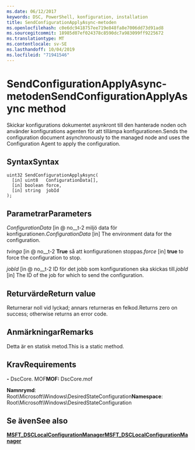 ```yaml
---
ms.date: 06/12/2017
keywords: DSC, PowerShell, konfiguration, installation
title: SendConfigurationApplyAsync-metoden
ms.openlocfilehash: c0e6dc9418757ee719e848fa8e7006dd73d91ad8
ms.sourcegitcommit: 18985d07ef024378c8590dc7a983099ff9225672
ms.translationtype: MT
ms.contentlocale: sv-SE
ms.lasthandoff: 10/04/2019
ms.locfileid: "71941546"
---
```

# <a name="sendconfigurationapplyasync-method"></a><span data-ttu-id="61edc-103">SendConfigurationApplyAsync-metoden</span><span class="sxs-lookup"><span data-stu-id="61edc-103">SendConfigurationApplyAsync method</span></span>

<span data-ttu-id="61edc-104">Skickar konfigurations dokumentet asynkront till den hanterade noden och använder konfigurations agenten för att tillämpa konfigurationen.</span><span class="sxs-lookup"><span data-stu-id="61edc-104">Sends the configuration document asynchronously to the managed node and uses the Configuration Agent to apply the configuration.</span></span>

## <a name="syntax"></a><span data-ttu-id="61edc-105">Syntax</span><span class="sxs-lookup"><span data-stu-id="61edc-105">Syntax</span></span>

```mof
uint32 SendConfigurationApplyAsync(
  [in] uint8   ConfigurationData[],
  [in] boolean force,
  [in] string  jobId
);
```

## <a name="parameters"></a><span data-ttu-id="61edc-106">Parametrar</span><span class="sxs-lookup"><span data-stu-id="61edc-106">Parameters</span></span>

<span data-ttu-id="61edc-107">*ConfigurationData* \[in @ no__t-2 miljö data för konfigurationen.</span><span class="sxs-lookup"><span data-stu-id="61edc-107">*ConfigurationData* \[in\] The environment data for the configuration.</span></span>

<span data-ttu-id="61edc-108">*tvinga* \[in @ no__t-2 **True** så att konfigurationen stoppas.</span><span class="sxs-lookup"><span data-stu-id="61edc-108">*force* \[in\] **true** to force the configuration to stop.</span></span>

<span data-ttu-id="61edc-109">*jobId* \[in @ no__t-2 ID för det jobb som konfigurationen ska skickas till.</span><span class="sxs-lookup"><span data-stu-id="61edc-109">*jobId* \[in\] The ID of the job for which to send the configuration.</span></span>

## <a name="return-value"></a><span data-ttu-id="61edc-110">Returvärde</span><span class="sxs-lookup"><span data-stu-id="61edc-110">Return value</span></span>

<span data-ttu-id="61edc-111">Returnerar noll vid lyckad; annars returneras en felkod.</span><span class="sxs-lookup"><span data-stu-id="61edc-111">Returns zero on success; otherwise returns an error code.</span></span>

## <a name="remarks"></a><span data-ttu-id="61edc-112">Anmärkningar</span><span class="sxs-lookup"><span data-stu-id="61edc-112">Remarks</span></span>

<span data-ttu-id="61edc-113">Detta är en statisk metod.</span><span class="sxs-lookup"><span data-stu-id="61edc-113">This is a static method.</span></span>

## <a name="requirements"></a><span data-ttu-id="61edc-114">Krav</span><span class="sxs-lookup"><span data-stu-id="61edc-114">Requirements</span></span>

<span data-ttu-id="61edc-115">**-** DscCore. MOF</span><span class="sxs-lookup"><span data-stu-id="61edc-115">**MOF:** DscCore.mof</span></span>

<span data-ttu-id="61edc-116">**Namnrymd**: Root\Microsoft\Windows\DesiredStateConfiguration</span><span class="sxs-lookup"><span data-stu-id="61edc-116">**Namespace**: Root\Microsoft\Windows\DesiredStateConfiguration</span></span>

## <a name="see-also"></a><span data-ttu-id="61edc-117">Se även</span><span class="sxs-lookup"><span data-stu-id="61edc-117">See also</span></span>

[<span data-ttu-id="61edc-118">**MSFT_DSCLocalConfigurationManager**</span><span class="sxs-lookup"><span data-stu-id="61edc-118">**MSFT_DSCLocalConfigurationManager**</span></span>](msft-dsclocalconfigurationmanager.md)
